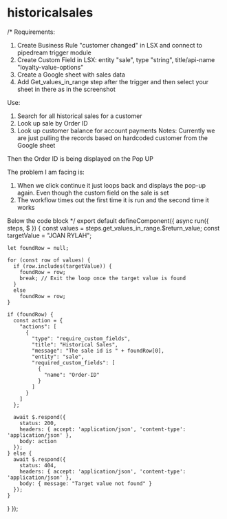 # historicalsales
/* 
Requirements:
1. Create Business Rule "customer changed" in LSX and connect to pipedream trigger module
2. Create Custom Field in LSX: entity "sale", type "string", title/api-name "loyalty-value-options"
3. Create a Google sheet with sales data
4. Add Get_values_in_range step after the trigger and then select your sheet in there as in the screenshot

Use:
1. Search for all historical sales for a customer
2. Look up sale by Order ID
3. Look up customer balance for account payments
Notes:
Currently we are just pulling the records based on hardcoded customer from the Google sheet

Then the Order ID is being displayed on the Pop UP

The problem I am facing is:
1. When we click continue it just loops back and displays the pop-up again. Even though the custom field on the sale is set
2. The workflow times out the first time it is run and the second time it works

Below the code block 
*/
export default defineComponent({
  async run({ steps, $ }) {
    const values = steps.get_values_in_range.$return_value;
    const targetValue = "JOAN RYLAH";

    let foundRow = null;

    for (const row of values) {
      if (row.includes(targetValue)) {
        foundRow = row;
        break; // Exit the loop once the target value is found
      }
      else
        foundRow = row;
    }

    if (foundRow) {
      const action = {
        "actions": [
          {
            "type": "require_custom_fields",
            "title": "Historical Sales",
            "message": "The sale id is " + foundRow[0],
            "entity": "sale",
            "required_custom_fields": [
              {
                "name": "Order-ID"
              }
            ]
          }
        ]
      };

      await $.respond({
        status: 200,
        headers: { accept: 'application/json', 'content-type': 'application/json' },
        body: action
      });
    } else {
      await $.respond({
        status: 404,
        headers: { accept: 'application/json', 'content-type': 'application/json' },
        body: { message: "Target value not found" }
      });
    }
  }
});
